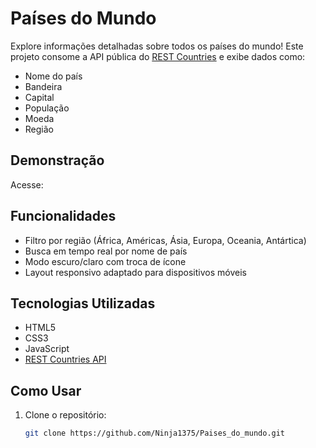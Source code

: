# Países do Mundo

Explore informações detalhadas sobre todos os países do mundo! Este projeto consome a API pública do [REST Countries](https://restcountries.com/) e exibe dados como:

- Nome do país
- Bandeira
- Capital
- População
- Moeda
- Região

## Demonstração

Acesse:

## Funcionalidades

- Filtro por região (África, Américas, Ásia, Europa, Oceania, Antártica)
- Busca em tempo real por nome de país
- Modo escuro/claro com troca de ícone
- Layout responsivo adaptado para dispositivos móveis

## Tecnologias Utilizadas

- HTML5
- CSS3
- JavaScript
- [REST Countries API](https://restcountries.com/)

## Como Usar

1. Clone o repositório:
   ```bash
   git clone https://github.com/Ninja1375/Paises_do_mundo.git
   ```
